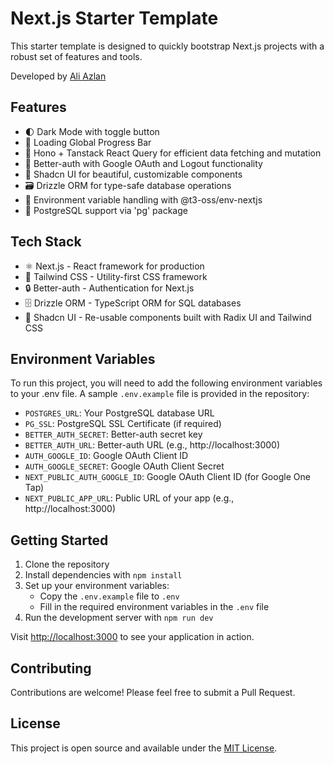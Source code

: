# Next.js Starter Template

This starter template is designed to quickly bootstrap Next.js projects with a robust set of features and tools.

Developed by [Ali Azlan](https://aliazlan.me)

## Features

- 🌓 Dark Mode with toggle button
- 🚀 Loading Global Progress Bar
- 🔄 Hono + Tanstack React Query for efficient data fetching and mutation
- 🔐 Better-auth with Google OAuth and Logout functionality
- 🎨 Shadcn UI for beautiful, customizable components
- 🗃️ Drizzle ORM for type-safe database operations
- 🔧 Environment variable handling with @t3-oss/env-nextjs
- 🐘 PostgreSQL support via 'pg' package

## Tech Stack

- ⚛️ Next.js - React framework for production
- 🎨 Tailwind CSS - Utility-first CSS framework
- 🔒 Better-auth - Authentication for Next.js
- 🗄️ Drizzle ORM - TypeScript ORM for SQL databases
- 🧰 Shadcn UI - Re-usable components built with Radix UI and Tailwind CSS

## Environment Variables

To run this project, you will need to add the following environment variables to your .env file. A sample `.env.example` file is provided in the repository:

- `POSTGRES_URL`: Your PostgreSQL database URL
- `PG_SSL`: PostgreSQL SSL Certificate (if required)
- `BETTER_AUTH_SECRET`: Better-auth secret key
- `BETTER_AUTH_URL`: Better-auth URL (e.g., http://localhost:3000)
- `AUTH_GOOGLE_ID`: Google OAuth Client ID
- `AUTH_GOOGLE_SECRET`: Google OAuth Client Secret
- `NEXT_PUBLIC_AUTH_GOOGLE_ID`: Google OAuth Client ID (for Google One Tap)
- `NEXT_PUBLIC_APP_URL`: Public URL of your app (e.g., http://localhost:3000)

## Getting Started

1. Clone the repository
2. Install dependencies with `npm install`
3. Set up your environment variables:
   - Copy the `.env.example` file to `.env`
   - Fill in the required environment variables in the `.env` file
4. Run the development server with `npm run dev`

Visit [http://localhost:3000](http://localhost:3000) to see your application in action.

## Contributing

Contributions are welcome! Please feel free to submit a Pull Request.

## License

This project is open source and available under the [MIT License](LICENSE).